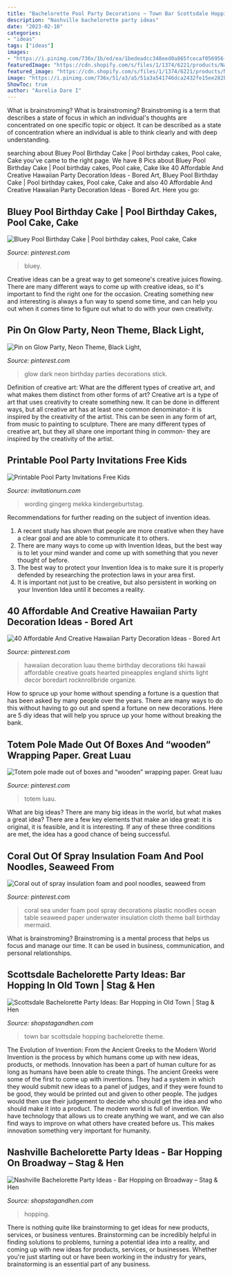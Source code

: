 ```yaml
---
title: "Bachelorette Pool Party Decorations ~ Town Bar Scottsdale Hopping Bachelorette Theme"
description: "Nashville bachelorette party ideas"
date: "2023-02-10"
categories:
- "ideas"
tags: ["ideas"]
images:
- "https://i.pinimg.com/736x/1b/ed/ea/1bedeadcc348eed0a865fcecaf056956--hawaiian-party-decorations-party-decoration-ideas.jpg"
featuredImage: "https://cdn.shopify.com/s/files/1/1374/6221/products/Nashville_Bachelorette_Party_Ideas_-_Broadway_600x600.jpg?v=1547581127"
featured_image: "https://cdn.shopify.com/s/files/1/1374/6221/products/Nashville_Bachelorette_Party_Ideas_-_Broadway_600x600.jpg?v=1547581127"
image: "https://i.pinimg.com/736x/51/a3/a5/51a3a541746dca2432fe15ee282b6dd8--neon-party-th-birthday.jpg"
ShowToc: true
author: "Aurelia Dare I"
---
```



What is brainstroming?
What is brainstroming? Brainstroming is a term that describes a state of focus in which an individual's thoughts are concentrated on one specific topic or object. It can be described as a state of concentration where an individual is able to think clearly and with deep understanding.

	

		
searching about Bluey Pool Birthday Cake | Pool birthday cakes, Pool cake, Cake you've came to the right page. We have 8 Pics about Bluey Pool Birthday Cake | Pool birthday cakes, Pool cake, Cake like 40 Affordable And Creative Hawaiian Party Decoration Ideas - Bored Art, Bluey Pool Birthday Cake | Pool birthday cakes, Pool cake, Cake and also 40 Affordable And Creative Hawaiian Party Decoration Ideas - Bored Art. Here you go:
		
    
## Bluey Pool Birthday Cake | Pool Birthday Cakes, Pool Cake, Cake

<img loading=lazy src="https://i.pinimg.com/736x/ca/ac/9b/caac9b3a071a30d3107f7d5e21bf7679.jpg" onerror="this.onerror=null;this.src='https://tse4.mm.bing.net/th?id=OIP.QY_dXylJC2P51vpiYsx9fwHaJ3&amp;pid=15.1';" alt="Bluey Pool Birthday Cake | Pool birthday cakes, Pool cake, Cake">

_Source: pinterest.com_

>bluey. 

	

Creative ideas can be a great way to get someone's creative juices flowing. There are many different ways to come up with creative ideas, so it's important to find the right one for the occasion. Creating something new and interesting is always a fun way to spend some time, and can help you out when it comes time to figure out what to do with your own creativity.

    
## Pin On Glow Party, Neon Theme, Black Light,

<img loading=lazy src="https://i.pinimg.com/736x/51/a3/a5/51a3a541746dca2432fe15ee282b6dd8--neon-party-th-birthday.jpg" onerror="this.onerror=null;this.src='https://tse2.mm.bing.net/th?id=OIP.cJewkX6NlZc1vZ2YNFuDOwHaJ3&amp;pid=15.1';" alt="Pin on Glow Party, Neon Theme, Black Light,">

_Source: pinterest.com_

>glow dark neon birthday parties decorations stick. 

	

Definition of creative art: What are the different types of creative art, and what makes them distinct from other forms of art?
Creative art is a type of art that uses creativity to create something new. It can be done in different ways, but all creative art has at least one common denominator- it is inspired by the creativity of the artist. This can be seen in any form of art, from music to painting to sculpture. There are many different types of creative art, but they all share one important thing in common- they are inspired by the creativity of the artist.

    
## Printable Pool Party Invitations Free Kids

<img loading=lazy src="https://www.invitationurn.com/wp-content/uploads/2014/11/printable_pool_party_invitations_free_kids-2018.jpeg" onerror="this.onerror=null;this.src='https://tse4.mm.bing.net/th?id=OIP.HILKElKa-jDHOgIqOI14RAHaKK&amp;pid=15.1';" alt="Printable Pool Party Invitations Free Kids">

_Source: invitationurn.com_

>wording gingerg mekka kindergeburtstag. 

	

Recommendations for further reading on the subject of invention ideas.
1. A recent study has shown that people are more creative when they have a clear goal and are able to communicate it to others.
2. There are many ways to come up with Invention Ideas, but the best way is to let your mind wander and come up with something that you never thought of before. 
3. The best way to protect your Invention Idea is to make sure it is properly defended by researching the protection laws in your area first. 
4. It is important not just to be creative, but also persistent in working on your Invention Idea until it becomes a reality.

    
## 40 Affordable And Creative Hawaiian Party Decoration Ideas - Bored Art

<img loading=lazy src="https://i.pinimg.com/736x/1b/ed/ea/1bedeadcc348eed0a865fcecaf056956--hawaiian-party-decorations-party-decoration-ideas.jpg" onerror="this.onerror=null;this.src='https://tse2.mm.bing.net/th?id=OIP.ixCJDwdGqvpBDtHhfLhY1gHaLG&amp;pid=15.1';" alt="40 Affordable And Creative Hawaiian Party Decoration Ideas - Bored Art">

_Source: pinterest.com_

>hawaiian decoration luau theme birthday decorations tiki hawaii affordable creative goats hearted pineapples england shirts light decor boredart rocknrollbride organize. 

	

How to spruce up your home without spending a fortune is a question that has been asked by many people over the years. There are many ways to do this without having to go out and spend a fortune on new decorations. Here are 5 diy ideas that will help you spruce up your home without breaking the bank.

    
## Totem Pole Made Out Of Boxes And “wooden” Wrapping Paper. Great Luau

<img loading=lazy src="https://i.pinimg.com/736x/a1/0f/64/a10f64a9b6d1ccff18f4fa8fbb8ff5d0.jpg" onerror="this.onerror=null;this.src='https://tse1.mm.bing.net/th?id=OIP.kNQ5WxFoK_CIXgxQwxVYeQHaKK&amp;pid=15.1';" alt="Totem pole made out of boxes and “wooden” wrapping paper. Great luau">

_Source: pinterest.com_

>totem luau. 

	

What are big ideas?
There are many big ideas in the world, but what makes a great idea? There are a few key elements that make an idea great: it is original, it is feasible, and it is interesting. If any of these three conditions are met, the idea has a good chance of being successful.

    
## Coral Out Of Spray Insulation Foam And Pool Noodles, Seaweed From

<img loading=lazy src="https://i.pinimg.com/736x/e0/8d/74/e08d74fa25d045dbe95e77d051274178.jpg" onerror="this.onerror=null;this.src='https://tse3.mm.bing.net/th?id=OIP.BglzUVqftG9NCcyxX3NlugAAAA&amp;pid=15.1';" alt="Coral out of spray insulation foam and pool noodles, seaweed from">

_Source: pinterest.com_

>coral sea under foam pool spray decorations plastic noodles ocean table seaweed paper underwater insulation cloth theme ball birthday mermaid. 

	

What is brainstroming? Brainstroming is a mental process that helps us focus and manage our time. It can be used in business, communication, and personal relationships.

    
## Scottsdale Bachelorette Party Ideas: Bar Hopping In Old Town | Stag &amp; Hen

<img loading=lazy src="https://cdn.shopify.com/s/files/1/1374/6221/products/Scottsdale_Bachelorette_Party_Ideas_99b5e884-2cdc-40b8-9c90-77d8b1f698e1_600x600.jpg?v=1560887753" onerror="this.onerror=null;this.src='https://tse4.mm.bing.net/th?id=OIP.jRehOyPXru6TGrU7WuXUNwHaDQ&amp;pid=15.1';" alt="Scottsdale Bachelorette Party Ideas: Bar Hopping in Old Town | Stag &amp; Hen">

_Source: shopstagandhen.com_

>town bar scottsdale hopping bachelorette theme. 

	

The Evolution of Invention: From the Ancient Greeks to the Modern World
Invention is the process by which humans come up with new ideas, products, or methods. Innovation has been a part of human culture for as long as humans have been able to create things. The ancient Greeks were some of the first to come up with inventions. They had a system in which they would submit new ideas to a panel of judges, and if they were found to be good, they would be printed out and given to other people. The judges would then use their judgement to decide who should get the idea and who should make it into a product.
The modern world is full of invention. We have technology that allows us to create anything we want, and we can also find ways to improve on what others have created before us. This makes innovation something very important for humanity.

    
## Nashville Bachelorette Party Ideas - Bar Hopping On Broadway – Stag &amp; Hen

<img loading=lazy src="https://cdn.shopify.com/s/files/1/1374/6221/products/Nashville_Bachelorette_Party_Ideas_-_Broadway_600x600.jpg?v=1547581127" onerror="this.onerror=null;this.src='https://tse2.mm.bing.net/th?id=OIP.0g-UU4JUG2CoRzWDJ7CT2AHaHa&amp;pid=15.1';" alt="Nashville Bachelorette Party Ideas - Bar Hopping on Broadway – Stag &amp; Hen">

_Source: shopstagandhen.com_

>hopping. 

	

There is nothing quite like brainstorming to get ideas for new products, services, or business ventures. Brainstorming can be incredibly helpful in finding solutions to problems, turning a potential idea into a reality, and coming up with new ideas for products, services, or businesses. Whether you're just starting out or have been working in the industry for years, brainstorming is an essential part of any business.


